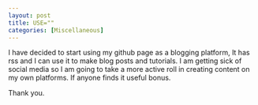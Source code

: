 ```yaml
---
layout: post
title: USE=""
categories: [Miscellaneous]
---
```


I have decided to start using my github page as a blogging platform, It has rss and I can use it to make blog posts and tutorials. I am getting sick of social media so I am going to take a more active roll in creating content on my own platforms. If anyone finds it useful bonus. 

Thank you.


